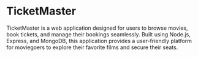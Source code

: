 # TicketMaster
TicketMaster is a web application designed for users to browse movies, book tickets, and manage their bookings seamlessly. Built using Node.js, Express, and MongoDB, this application provides a user-friendly platform for moviegoers to explore their favorite films and secure their seats.
